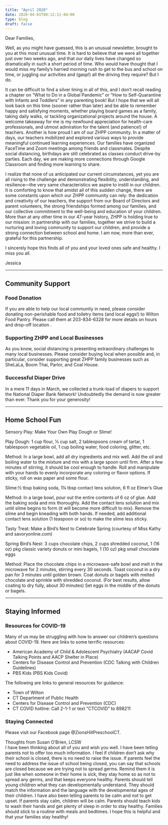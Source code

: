 ```yaml
---
title: "April 2020"
date: 2020-04-01T00:12:11-04:00
type: blog
draft: false
---
```


Dear Families,

Well, as you might have guessed, this is an unusual newsletter, brought to you at this most unusual time. It is hard to believe that we were all together just over two weeks ago, and that our daily lives have changed so dramatically in such a short period of time. Who would have thought that I would miss my family’s harried morning rush to get to the bus and school on time, or juggling our activities and (gasp!) all the driving they require? But I do.

It can be difficult to find a silver lining in all of this, and I don’t recall reading a chapter on “What to Do in a Global Pandemic” or “How to Self-Quarantine with Infants and Toddlers” in any parenting book! But I hope that we will all look back on this time (sooner rather than later) and be able to remember happy and satisfying moments, whether playing board games as a family, taking daily walks, or tackling organizational projects around the house. A welcome takeaway for me is my newfound appreciation for health-care professionals, and utmost admiration for the talent (and patience!) of teachers. Another is how proud I am of our ZHPP community. In a matter of days, our teachers mobilized and explored various ways to provide meaningful continued learning experiences. Our families have organized FaceTime and Zoom meetings among friends and classmates. Despite social distancing, birthdays are still celebrated as classes conduct drive-by parties. Each day, we are making more connections through Google Classroom and finding more learning to share.

I realize that none of us anticipated our current circumstances, yet you are all rising to the challenge and demonstrating flexibility, understanding, and resilience—the very same characteristics we aspire to instill in our children. It is comforting to know that amidst all of this sudden change, there are some constants upon which our ZHPP community can rely: the dedication and creativity of our teachers, the support from our Board of Directors and parent volunteers, the strong friendships formed among our families, and our collective commitment to the well-being and education of your children. More than at any other time in our 47-year history, ZHPP is holding true to our mission: in partnership with our families, together we strive to build a nurturing and loving community to support our children, and provide a strong connection between school and home. I am now, more than ever, grateful for this partnership.

I sincerely hope this finds all of you and your loved ones safe and healthy. I miss you all.

Jessica

---

## Community Support

### Food Donation

If you are able to help our local community in need, please consider donating non-perishable food and toiletry items (and local eggs!) to Wilton Food Pantry. Please call them at 203-834-6328 for more details on hours and drop-off location .

### Supporting ZHPP and Local Businesses

As you know, social distancing is presenting extraordinary challenges to many local businesses. Please consider buying local when possible and, in particular, consider supporting great ZHPP family businesses such as SheLaLa, Boom Thai, Parlor, and Coal House.

### Successful Diaper Drive

In a mere 11 days in March, we collected a trunk-load of diapers to support the National Diaper Bank Network! Undoubtedly the demand is now greater than ever. Thank you for your generosity!

---

## Home School Fun

Sensory Play: Make Your Own Play Dough or Slime!

Play Dough: 1 cup flour, ½ cup salt, 2 tablespoons cream of tartar, 1 tablespoon vegetable oil, 1 cup boiling water, food coloring, glitter, etc.

Method: In a large bowl, add all dry ingredients and mix well. Add the oil and boiling water to the mixture and mix with a large spoon until firm. After a few minutes of stirring, it should be cool enough to handle. Roll and manipulate with your hands to evenly incorporate any coloring or flavor options. If sticky, roll on wax paper and some flour.

Slime:½ tbsp baking soda, 1¼ tbsp contact lens solution, 6 fl oz Elmer’s Glue

Method: In a large bowl, pour out the entire contents of 6 oz of glue. Add the baking soda and mix thoroughly. Add the contact lens solution and mix until slime begins to form (it will become more difficult to mix). Remove the slime and begin kneading with both hands. If needed, add additional contact lens solution (1 teaspoon or so) to make the slime less sticky.

Tasty Treat: Make a Bird’s Nest to Celebrate Spring (courtesy of Miss Kathy and savoryonline.com)

Spring Bird’s Nest: 3 cups chocolate chips, 2 cups shredded coconut, 1 (16 oz) pkg classic variety donuts or mini bagels, 1 (10 oz) pkg small chocolate eggs

Method: Place the chocolate chips in a microwave-safe bowl and melt in the microwave for 2 minutes, stirring every 30 seconds. Toast coconut in a dry pan for 3 minutes until golden brown. Coat donuts or bagels with melted chocolate and sprinkle with shredded coconut. (For best results, allow coating to dry fully, about 30 minutes) Set eggs in the middle of the donuts or bagels.

---

## Staying Informed

### Resources for COVID-19

Many of us may be struggling with how to answer our children’s questions about COVID-19. Here are links to some terrific resources:

* American Academy of Child & Adolescent Psychiatry (AACAP Covid Talking Points and AACP Shelter in Place)
* Centers for Disease Control and Prevention (CDC Talking with Children Guidelines)
* PBS Kids (PBS Kids Covid)

The following are links to general resources for guidance:

* Town of Wilton
* CT Department of Public Health
* Centers for Disease Control and Prevention (CDC)
* CT COVID hotline: Call 2-1-1 or text “CTCOVID” to 898211

### Staying Connected
Please visit our Facebook page \@ZionsHillPreschoolCT.

Thoughts from Susan O’Brien, LCSW  
I have been thinking about all of you and wish you well. I have been telling parents not to offer too much information. I feel if children don’t ask why their school is closed, there is no need to raise the issue. If parents feel the need to address the issue of school being closed, you can say that schools are closed because we are trying not to spread germs. Remind them it is just like when someone in their home is sick, they stay home so as not to spread any germs, and that keeps everyone healthy. Parents should tell young children what they can developmentally understand. They should match the information and the language with the developmental ages of their children. I have also been telling parents to be calm and not to get upset. If parents stay calm, children will be calm. Parents should teach kids to wash their hands and get plenty of sleep in order to stay healthy. Families should stick to a routine with meals and bedtimes. I hope this is helpful and that your families stay healthy!
